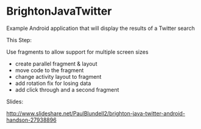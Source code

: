BrightonJavaTwitter
===================

Example Android application that will display the results of a Twitter search

This Step:

Use fragments to allow support for multiple screen sizes

- create parallel fragment & layout
- move code to the fragment
- change activity layout to fragment
- add rotation fix for losing data
- add click through and a second fragment

Slides:

http://www.slideshare.net/PaulBlundell2/brighton-java-twitter-android-handson-27938896
